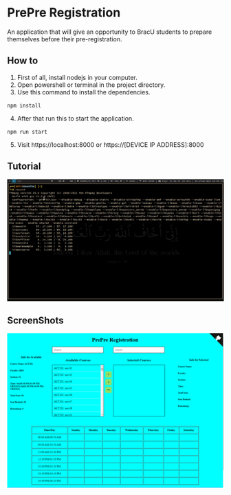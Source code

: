 # PrePre Registration

An application that will give an opportunity to BracU students to prepare themselves before their pre-registration.


## How to

1. First of all, install nodejs in your computer.   
2. Open powershell or terminal in the project directory.
3. Use this command to install the dependencies.

```
npm install

```
4. After that run this to start the application.

```
npm run start

```
5. Visit https://localhost:8000 or https://[DEVICE IP ADDRESS]:8000

## Tutorial
![tut1](./screenshots/tut.gif)

## ScreenShots

![ss1](./screenshots/demo.png)



